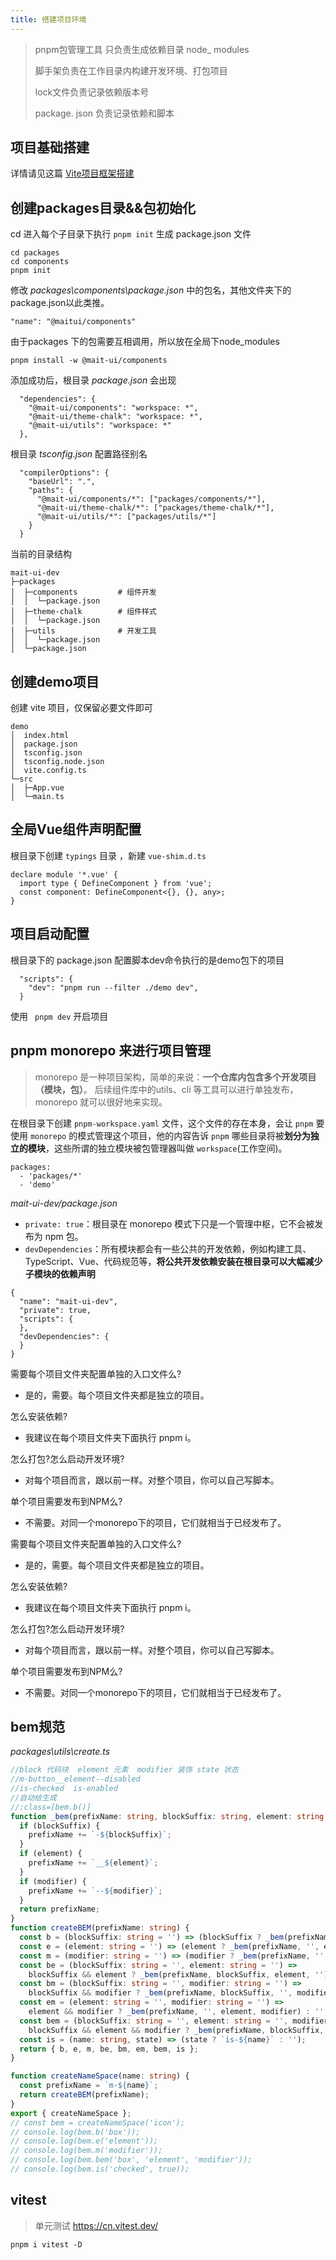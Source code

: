 ```yaml
---
title: 搭建项目环境
---
```


> pnpm包管理工具 只负责生成依赖目录 node_ modules
>
> 脚手架负责在工作目录内构建开发环境、打包项目
>
> lock文件负责记录依赖版本号
>
> package. json 负责记录依赖和脚本

## 项目基础搭建

详情请见这篇  [Vite项目框架搭建](../../框架技术/Vite项目框架搭建.md)

## 创建packages目录&&包初始化

cd 进入每个子目录下执行 `pnpm init` 生成 package.json 文件

```
cd packages
cd components
pnpm init 
```

修改 *packages\components\package.json* 中的包名，其他文件夹下的package.json以此类推。

```
"name": "@maitui/components"
```

由于packages 下的包需要互相调用，所以放在全局下node_modules 

```
pnpm install -w @mait-ui/components
```

添加成功后，根目录 *package.json* 会出现

```
  "dependencies": {
    "@mait-ui/components": "workspace: *",
    "@mait-ui/theme-chalk": "workspace: *",
    "@mait-ui/utils": "workspace: *"
  },
```

根目录 *tsconfig.json*  配置路径别名

```
  "compilerOptions": {
    "baseUrl": ".",
    "paths": {
      "@mait-ui/components/*": ["packages/components/*"],
      "@mait-ui/theme-chalk/*": ["packages/theme-chalk/*"],
      "@mait-ui/utils/*": ["packages/utils/*"]
    }
  }
```

当前的目录结构

```
mait-ui-dev 
├─packages 				
│  ├─components			# 组件开发
│  │  └─package.json
│  ├─theme-chalk		# 组件样式
│  │  └─package.json
│  ├─utils				# 开发工具
│  │  └─package.json
│  └─package.json
```

## 创建demo项目

创建 vite 项目，仅保留必要文件即可

```
demo
│  index.html
│  package.json
│  tsconfig.json
│  tsconfig.node.json
│  vite.config.ts
└─src
│  ├─App.vue
│  └─main.ts
```

## 全局Vue组件声明配置

根目录下创建 `typings` 目录  ，新建  `vue-shim.d.ts`

```
declare module '*.vue' {
  import type { DefineComponent } from 'vue';
  const component: DefineComponent<{}, {}, any>;
}
```

## 项目启动配置

根目录下的  package.json  配置脚本dev命令执行的是demo包下的项目

```
  "scripts": {
    "dev": "pnpm run --filter ./demo dev",
  }
```

使用  ` pnpm dev` 开启项目

 ## pnpm monorepo 来进行项目管理

> monorepo 是一种项目架构，简单的来说：**一个仓库内包含多个开发项目（模块，包）**。 后续组件库中的utils、cli 等工具可以进行单独发布，monorepo 就可以很好地来实现。

在根目录下创建 `pnpm-workspace.yaml` 文件，这个文件的存在本身，会让 `pnpm` 要使用 `monorepo` 的模式管理这个项目，他的内容告诉 `pnpm` 哪些目录将被**划分为独立的模块**，这些所谓的独立模块被包管理器叫做 `workspace`(工作空间)。

```
packages:
  - 'packages/*'
  - 'demo'
```

*mait-ui-dev/package.json*

- `private: true`：根目录在 monorepo 模式下只是一个管理中枢，它不会被发布为 npm 包。
- `devDependencies`：所有模块都会有一些公共的开发依赖，例如构建工具、TypeScript、Vue、代码规范等，**将公共开发依赖安装在根目录可以大幅减少子模块的依赖声明**

```
{
  "name": "mait-ui-dev",
  "private": true,
  "scripts": {
  },
  "devDependencies": {
  }
}
```

需要每个项目文件夹配置单独的入口文件么?

- 是的，需要。每个项目文件夹都是独立的项目。

怎么安装依赖?

- 我建议在每个项目文件夹下面执行 pnpm i。

怎么打包?怎么启动开发环境?

- 对每个项目而言，跟以前一样。对整个项目，你可以自己写脚本。

单个项目需要发布到NPM么?

- 不需要。对同一个monorepo下的项目，它们就相当于已经发布了。

需要每个项目文件夹配置单独的入口文件么?

- 是的，需要。每个项目文件夹都是独立的项目。

怎么安装依赖?

- 我建议在每个项目文件夹下面执行 pnpm i。

怎么打包?怎么启动开发环境?

- 对每个项目而言，跟以前一样。对整个项目，你可以自己写脚本。

单个项目需要发布到NPM么?

- 不需要。对同一个monorepo下的项目，它们就相当于已经发布了。

## bem规范

*packages\utils\create.ts*

```ts
//block 代码块  element 元素  modifier 装饰 state 状态
//m-button__element--disabled
//is-checked  is-enabled
//自动给生成
//:class=[bem.b()]
function _bem(prefixName: string, blockSuffix: string, element: string, modifier: string) {
  if (blockSuffix) {
    prefixName += `-${blockSuffix}`;
  }
  if (element) {
    prefixName += `__${element}`;
  }
  if (modifier) {
    prefixName += `--${modifier}`;
  }
  return prefixName;
}
function createBEM(prefixName: string) {
  const b = (blockSuffix: string = '') => (blockSuffix ? _bem(prefixName, blockSuffix, '', '') : '');
  const e = (element: string = '') => (element ? _bem(prefixName, '', element, '') : '');
  const m = (modifier: string = '') => (modifier ? _bem(prefixName, '', '', modifier) : '');
  const be = (blockSuffix: string = '', element: string = '') =>
    blockSuffix && element ? _bem(prefixName, blockSuffix, element, '') : '';
  const bm = (blockSuffix: string = '', modifier: string = '') =>
    blockSuffix && modifier ? _bem(prefixName, blockSuffix, '', modifier) : '';
  const em = (element: string = '', modifier: string = '') =>
    element && modifier ? _bem(prefixName, '', element, modifier) : '';
  const bem = (blockSuffix: string = '', element: string = '', modifier: string = '') =>
    blockSuffix && element && modifier ? _bem(prefixName, blockSuffix, element, modifier) : '';
  const is = (name: string, state) => (state ? `is-${name}` : '');
  return { b, e, m, be, bm, em, bem, is };
}

function createNameSpace(name: string) {
  const prefixName = `m-${name}`;
  return createBEM(prefixName);
}
export { createNameSpace };
// const bem = createNameSpace('icon');
// console.log(bem.b('box'));
// console.log(bem.e('element'));
// console.log(bem.m('modifier'));
// console.log(bem.bem('box', 'element', 'modifier'));
// console.log(bem.is('checked', true));
```

## vitest

> 单元测试 https://cn.vitest.dev/

```
pnpm i vitest -D
```

